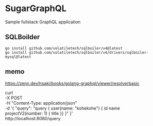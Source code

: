 # SugarGraphQL
Sample fullstack GraphQL application


## SQLBoilder
```
go install github.com/volatiletech/sqlboiler/v4@latest
go install github.com/volatiletech/sqlboiler/v4/drivers/sqlboiler-mysql@latest
```

## memo
https://zenn.dev/hsaki/books/golang-graphql/viewer/resolverbasic

curl \
  -X POST \
  -H "Content-Type: application/json" \
  -d '{ "query": "query { user(name: \"kohekohe\") { id name projectV2(number: 1) { title }} }" }' \
  http://localhost:8080/query